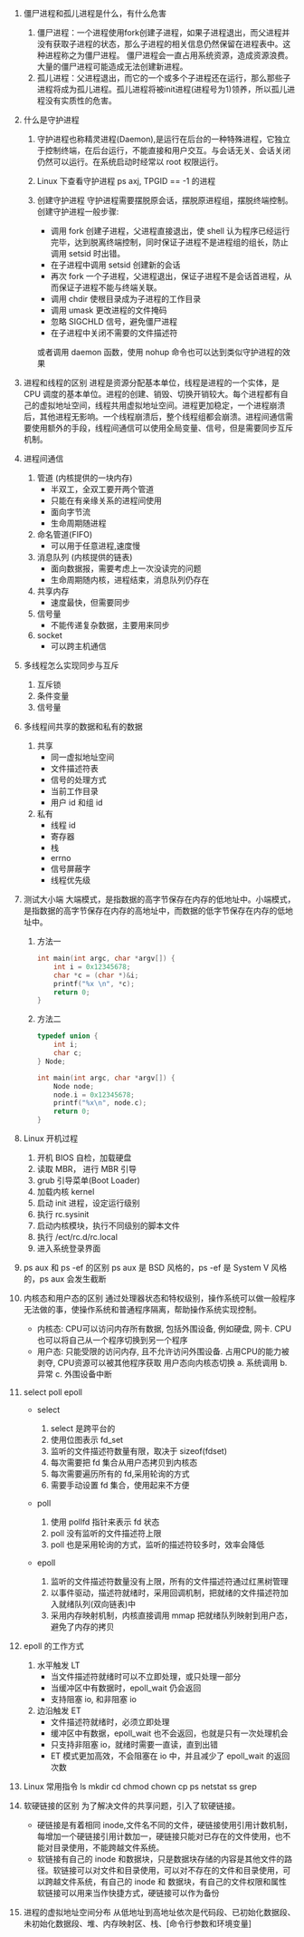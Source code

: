 1. 僵尸进程和孤儿进程是什么，有什么危害
    
    1) 僵尸进程：一个进程使用fork创建子进程，如果子进程退出，而父进程并没有获取子进程的状态，那么子进程的相关信息仍然保留在进程表中。这种进程称之为僵尸进程。
    僵尸进程会一直占用系统资源，造成资源浪费。大量的僵尸进程可能造成无法创建新进程。
    2) 孤儿进程：父进程退出，而它的一个或多个子进程还在运行，那么那些子进程将成为孤儿进程。孤儿进程将被init进程(进程号为1)领养，所以孤儿进程没有实质性的危害。

2. 什么是守护进程
    1) 守护进程也称精灵进程(Daemon),是运行在后台的一种特殊进程，它独立于控制终端，在后台运行，不能直接和用户交互。与会话无关、会话关闭仍然可以运行。在系统启动时经常以 root 权限运行。
    2) Linux 下查看守护进程
        ps axj, TPGID == -1 的进程
    3) 创建守护进程
        守护进程需要摆脱原会话，摆脱原进程组，摆脱终端控制。创建守护进程一般步骤:
        - 调用 fork 创建子进程，父进程直接退出，使 shell 认为程序已经运行完毕，达到脱离终端控制，同时保证子进程不是进程组的组长，防止调用 setsid 时出错。
        - 在子进程中调用 setsid 创建新的会话
        - 再次 fork 一个子进程，父进程退出，保证子进程不是会话首进程，从而保证子进程不能与终端关联。
        - 调用 chdir 使根目录成为子进程的工作目录
        - 调用 umask 更改进程的文件掩码
        - 忽略 SIGCHLD 信号，避免僵尸进程
        - 在子进程中关闭不需要的文件描述符

        或者调用 daemon 函数，使用 nohup 命令也可以达到类似守护进程的效果

3. 进程和线程的区别
    进程是资源分配基本单位，线程是进程的一个实体，是 CPU 调度的基本单位。进程的创建、销毁、切换开销较大。每个进程都有自己的虚拟地址空间，线程共用虚拟地址空间。进程更加稳定，一个进程崩溃后，其他进程无影响。一个线程崩溃后，整个线程组都会崩溃。进程间通信需要使用额外的手段，线程间通信可以使用全局变量、信号，但是需要同步互斥机制。

4. 进程间通信
    1) 管道 (内核提供的一块内存)
        - 半双工，全双工要开两个管道
        - 只能在有亲缘关系的进程间使用
        - 面向字节流
        - 生命周期随进程
    2) 命名管道(FIFO)
        - 可以用于任意进程,速度慢
    3) 消息队列 (内核提供的链表)
        - 面向数据报，需要考虑上一次没读完的问题
        - 生命周期随内核，进程结束，消息队列仍存在
    4) 共享内存
        - 速度最快，但需要同步
    5) 信号量
        - 不能传递复杂数据，主要用来同步
    6) socket
        - 可以跨主机通信

5. 多线程怎么实现同步与互斥
    1) 互斥锁
    2) 条件变量
    3) 信号量

6. 多线程间共享的数据和私有的数据
    1) 共享
        - 同一虚拟地址空间
        - 文件描述符表
        - 信号的处理方式
        - 当前工作目录
        - 用户 id 和组 id
    2) 私有
        - 线程 id
        - 寄存器
        - 栈
        - errno
        - 信号屏蔽字
        - 线程优先级

7. 测试大小端
    大端模式，是指数据的高字节保存在内存的低地址中。小端模式，是指数据的高字节保存在内存的高地址中，而数据的低字节保存在内存的低地址中。
    1) 方法一
        ``` c
        int main(int argc, char *argv[]) {
            int i = 0x12345678;
            char *c = (char *)&i;
            printf("%x \n", *c);
            return 0;
        }

        ```
    2) 方法二
        ``` c
        typedef union {
            int i;
            char c;
        } Node;
 
        int main(int argc, char *argv[]) {
            Node node;
            node.i = 0x12345678;
            printf("%x\n", node.c);
            return 0;
        }
        ``` 
        
8. Linux 开机过程
    1) 开机 BIOS 自检，加载硬盘
    2) 读取 MBR， 进行 MBR 引导
    3) grub 引导菜单(Boot Loader)
    4) 加载内核 kernel
    5) 启动 init 进程，设定运行级别
    6) 执行 rc.sysinit
    7) 启动内核模块，执行不同级别的脚本文件
    8) 执行 /ect/rc.d/rc.local
    9) 进入系统登录界面

9. ps aux 和 ps -ef 的区别
    ps aux 是 BSD 风格的，ps -ef 是 System V 风格的，ps aux 会发生截断

10. 内核态和用户态的区别
    通过处理器状态和特权级别，操作系统可以做一般程序无法做的事，使操作系统和普通程序隔离，帮助操作系统实现控制。
    - 内核态: CPU可以访问内存所有数据, 包括外围设备, 例如硬盘, 网卡. CPU也可以将自己从一个程序切换到另一个程序
    - 用户态: 只能受限的访问内存, 且不允许访问外围设备. 占用CPU的能力被剥夺, CPU资源可以被其他程序获取
    用户态向内核态切换
        a. 系统调用
        b. 异常
        c. 外围设备中断 

11. select poll epoll
    - select 
        1) select 是跨平台的
        2) 使用位图表示 fd_set
        3) 监听的文件描述符数量有限，取决于 sizeof(fdset)
        4) 每次需要把 fd 集合从用户态拷贝到内核态
        5) 每次需要遍历所有的 fd,采用轮询的方式
        6) 需要手动设置 fd 集合，使用起来不方便

    - poll
        1) 使用 pollfd 指针来表示 fd 状态
        2) poll 没有监听的文件描述符上限
        3) poll 也是采用轮询的方式，监听的描述符较多时，效率会降低

    - epoll
        1) 监听的文件描述符数量没有上限，所有的文件描述符通过红黑树管理
        2) 以事件驱动，描述符就绪时，采用回调机制，把就绪的文件描述符加入就绪队列(双向链表)中
        3) 采用内存映射机制，内核直接调用 mmap 把就绪队列映射到用户态，避免了内存的拷贝

12. epoll 的工作方式
    1) 水平触发 LT
        - 当文件描述符就绪时可以不立即处理，或只处理一部分
        - 当缓冲区中有数据时，epoll_wait 仍会返回
        - 支持阻塞 io, 和非阻塞 io
    2) 边沿触发 ET
        - 文件描述符就绪时，必须立即处理
        - 缓冲区中有数据，epoll_wait 也不会返回，也就是只有一次处理机会
        - 只支持非阻塞 io，就绪时需要一直读，直到出错
        - ET 模式更加高效，不会阻塞在 io 中，并且减少了 epoll_wait 的返回次数

13. Linux 常用指令
    ls mkdir cd chmod chown cp ps netstat ss grep 
    
14. 软硬链接的区别
    为了解决文件的共享问题，引入了软硬链接。
    - 硬链接是有着相同 inode,文件名不同的文件，硬链接使用引用计数机制，每增加一个硬链接引用计数加一，硬链接只能对已存在的文件使用，也不能对目录使用，不能跨越文件系统。
    - 软链接有自己的 inode 和数据块，只是数据块存储的内容是其他文件的路径。软链接可以对文件和目录使用，可以对不存在的文件和目录使用，可以跨越文件系统，有自己的 inode 和 数据块，有自己的文件权限和属性
    软链接可以用来当作快捷方式，硬链接可以作为备份
    
15. 进程的虚拟地址空间分布
    从低地址到高地址依次是代码段、已初始化数据段、未初始化数据段、堆、内存映射区、栈、[命令行参数和环境变量]